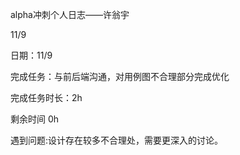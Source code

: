 alpha冲刺个人日志——许翁宇

11/9

日期：11/9 

完成任务：与前后端沟通，对用例图不合理部分完成优化 

完成任务时长：2h 

剩余时间 0h

遇到问题:设计存在较多不合理处，需要更深入的讨论。
